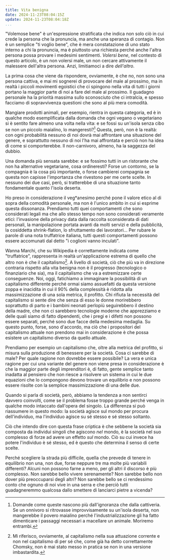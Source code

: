 ```yaml
---
title: Vita benigna
date: 2024-11-23T08:04:15Z
update: 2024-11-23T08:04:18Z
...
```


"Volemose bene" è un'espressione stratificata che indica non solo ciò in cui crede la persona che la pronuncia, ma anche una speranza di contagio.  Non è un semplice "ti voglio bene", che è mera constatazione di uno stato interno a chi la pronuncia, ma è piuttosto una richiesta perché anche l'altra persona possa provare i medesimi sentimenti.  _Volersi bene_, nel contesto di questo articolo, è un non volersi male, un non cercare attivamente il malessere dell'altra persona.  Anzi, limitiamoci a dire _dell'altro_.

La prima cosa che viene da rispondere, ovviamente, è che no, non sono una persona cattiva, e mai mi sognerei di provocare del male al prossimo, ma in realtà i piccoli movimenti egoistici che ci spingono nella vita di tutti i giorni portano la maggior parte di noi a fare del male al prossimo.  Il guadagno personale ha la priorità massima sullo sconosciuto che ci intralcia, e spesso facciamo di sopravvivenza questioni che sono al più mera comodità.

Mangiare prodotti animali, per esempio, rientra in questa categoria, ed è in qualche modo esemplificata dalla domanda che ogni vegano o vegetariano si è sentito fare almeno una volta nella vita: e se fossi su un'isola senza cibo se non un piccolo maialino, lo mangeresti?[^1] Questa, però, non è la realtà: con ogni probabilità nessuno di noi dovrà mai affrontare una situazione del genere, e soprattutto nessuno di noi l'ha mai affrontata e perciò non ha idea di come si comporterebbe.  Il non-carnivoro, almeno, ha la saggezza del dubbio.

Una domanda più sensata sarebbe: e se fossimo tutti in un ristorante che non ha alternative vegetariane, cosa ordineresti?  Forse un contorno, se la compagnia è la cosa più importante, o forse cambierei compagnia se questa non capisse l'importanza che rivestono per me certe scelte.  In nessuno dei due casi, però, si tratterebbe di una situazione tanto fondamentale quanto l'isola deserta.

Ho preso in considerazione il veg*anesimo perché pone il valore etico al di sopra della comodità personale, ma non è l'unico ambito in cui si esprime questa dissonanza.  Prendiamo tutti quei comportamenti che sono considerati legali ma che allo stesso tempo non sono considerati veramente etici: l'invasione della privacy data dalla raccolta sconsiderata di dati personali, la manipolazione portata avanti da molti servizi e della pubblicità, la cosiddetta shrink-flation, lo sfruttamento dei lavoratori...  Per rubare le parole di una nota truffatrice italiana, tutti questi comportamenti possono essere accomunati dal detto "i coglioni vanno inculati".

Wanna Marchi, che su Wikipedia è correttamente indicata come "truffatrice", rappresenta in realtà un'applicazione estrema di quello che altro non è che il capitalismo[^2].  A livello di società, ciò che più va in direzione contraria rispetto alla vita benigna non è il progresso (tecnologico o finanziario che sia), ma il capitalismo che va a estremizzare certe conseguenze.  Noi, oggi, fatichiamo a immaginare la possibilità di un capitalismo differente perché ormai siamo assuefatti da questa versione zoppa e inacidita in cui il 90% della complessità è ridotta alla massimizzazione di una sola metrica, il profitto.  Chi rifiuta la necessità del capitalismo si sente dire che senza di esso le donne morirebbero soprattutto di parto e i bambini neonati perlopiù seguirebbero il destino della madre, che non ci sarebbero tecnologie moderne che apprezziamo e delle quali siamo di fatto dipendenti, che i pregi e i difetti non possono essere separati, perché sono due facce della medesima medaglia.  Su questo punto, forse, sono d'accordo, ma ciò che i propositori del capitalismo attuale non prendono mai in considerazione è che possa esistere un capitalismo diverso da quello attuale.

Prendiamo per esempio un capitalismo che, oltre alla metrica del profitto, si misura sulla produzione di benessere per la società.  Cosa ci sarebbe di male?  Per quale ragione non dovrebbe essere possibile?  La vera e unica ragione per cui una variante del genere non viene presa in considerazione è che la maggior parte degli imprenditori è, di fatto, gente semplice tanto inadatta al pensiero che non riesce a risolvere un sistema in cui le due equazioni che lo compongono devono trovare un equilibrio e non possono essere risolte con la semplice massimizzazione di una delle due.

Quando si parla di società, però, abbiamo la tendenza a non sentirci davvero coinvolti, come se il problema fosse troppo grande perché venga in qualche modo intaccato dall'opera del singolo.  La differenza si può riassumere in questo modo: la società agisce sul mondo per procura dell'individuo, ma l'individuo agisce su sé stesso e sé stesso soltanto.

Ciò che intendo dire con questa frase criptica è che sebbene la società sia composta da individui singoli che agiscono _nel_ mondo, è la società nel suo complesso di forze ad avere un effetto _sul_ mondo.  Ciò su cui invece ha potere l'individuo è sé stesso, ed è questo che determina il senso di certe scelte.

Perché scegliere la strada più difficile, quella che prevede di tenere in equilibrio non una, non due, forse neppure tre ma molte più variabili differenti?  Alcuni non possono farne a meno, per gli altri il discorso è più complesso.  Non sarebbe bello vivere serenamente?  Non sarebbe bello non dover più preoccuparsi degli altri?  Non sarebbe bello se ci rendessimo conto che ognuno di noi vive in una serra e che perciò tutti guadagneremmo qualcosa dallo smettere di lanciarci pietre a vicenda?

[^1]: Domande come queste nascono più dall'ignoranza che dalla cattiveria.  Se un onnivoro si ritrovasse improvvisamente su un'isola deserta, non mangerebbe il povero maialino perché l'industrializzazione gli ha fatto dimenticare i passaggi necessari a macellare un animale.  Moriremo entrambi.

[^2]: Mi riferisco, ovviamente, al capitalismo nella sua attuazione corrente e non nel capitalismo di per sé che, come già ha detto correttamente Chomsky, non è mai stato messo in pratica se non in una versione imbastardita.
